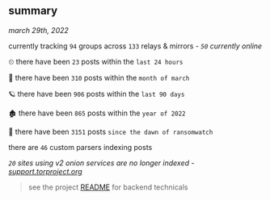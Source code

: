 
## summary
_march 29th, 2022_

currently tracking `94` groups across `133` relays & mirrors - _`50` currently online_

⏲ there have been `23` posts within the `last 24 hours`

🦈 there have been `310` posts within the `month of march`

🪐 there have been `906` posts within the `last 90 days`

🏚 there have been `865` posts within the `year of 2022`

🦕 there have been `3151` posts `since the dawn of ransomwatch`

there are `46` custom parsers indexing posts

_`20` sites using v2 onion services are no longer indexed - [support.torproject.org](https://support.torproject.org/onionservices/v2-deprecation/)_

> see the project [README](https://github.com/thetanz/ransomwatch#ransomwatch--) for backend technicals
